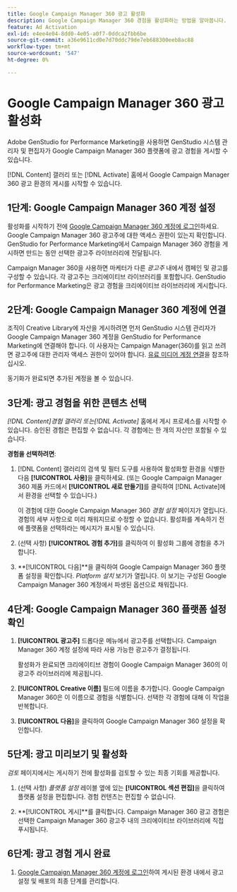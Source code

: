 ```yaml
---
title: Google Campaign Manager 360 광고 활성화
description: Google Campaign Manager 360 경험을 활성화하는 방법을 알아봅니다.
feature: Ad Activation
exl-id: e4ee4e04-8dd0-4e05-a0f7-0ddca2fbb6be
source-git-commit: a36e9611cd0e7d70ddc79de7eb688300eeb8ac88
workflow-type: tm+mt
source-wordcount: '547'
ht-degree: 0%

---
```


# Google Campaign Manager 360 광고 활성화

Adobe GenStudio for Performance Marketing을 사용하면 GenStudio 시스템 관리자 및 편집자가 Google Campaign Manager 360 플랫폼에 광고 경험을 게시할 수 있습니다.

[!DNL Content] 갤러리 또는 [!DNL Activate] 홈에서 Google Campaign Manager 360 광고 환경의 게시를 시작할 수 있습니다.

## 1단계: Google Campaign Manager 360 계정 설정

활성화를 시작하기 전에 [Google Campaign Manager 360 계정에 로그인](https://campaignmanager.google.com)하세요. Google Campaign Manager 360 광고주에 대한 액세스 권한이 있는지 확인합니다. GenStudio for Performance Marketing에서 Campaign Manager 360 경험을 게시하면 만드는 동안 선택한 광고주 라이브러리에 전달됩니다.

Campaign Manager 360을 사용하면 마케터가 다른 _광고주_ 내에서 캠페인 및 광고를 구성할 수 있습니다. 각 광고주는 크리에이티브 라이브러리를 포함합니다. GenStudio for Performance Marketing은 광고 경험을 크리에이티브 라이브러리에 게시합니다.

## 2단계: Google Campaign Manager 360 계정에 연결

조직이 Creative Library에 자산을 게시하려면 먼저 GenStudio 시스템 관리자가 Google Campaign Manager 360 계정을 GenStudio for Performance Marketing에 연결해야 합니다. 이 사용자는 Campaign Manager(360)를 읽고 쓰려면 광고주에 대한 관리자 액세스 권한이 있어야 합니다. [유료 미디어 계정 연결](/help/user-guide/connectors/connect-channel.md)을 참조하십시오.

동기화가 완료되면 추가된 계정을 볼 수 있습니다.

## 3단계: 광고 경험을 위한 콘텐츠 선택

_[!DNL Content]_경험 갤러리 또는_[!DNL Activate]_ 홈에서 게시 프로세스를 시작할 수 있습니다. 승인된 경험은 편집할 수 없습니다. 각 경험에는 한 개의 자산만 포함될 수 있습니다.

**경험을 선택하려면**:

1. [!DNL Content] 갤러리의 검색 및 필터 도구를 사용하여 활성화할 환경을 식별한 다음 **[!UICONTROL 사용]**&#x200B;을 클릭하세요. (또는 Google Campaign Manager 360 제품 카드에서 **[!UICONTROL 새로 만들기]**&#x200B;를 클릭하여 [!DNL Activate]에서 환경을 선택할 수 있습니다.)

   이 경험에 대한 Google Campaign Manager 360 _경험 설정_ 페이지가 열립니다. 경험의 세부 사항으로 미리 채워지므로 수정할 수 없습니다. 활성화를 계속하기 전에 플랫폼을 선택하라는 메시지가 표시될 수 있습니다.

1. (선택 사항) **[!UICONTROL 경험 추가]**&#x200B;를 클릭하여 이 활성화 그룹에 경험을 추가합니다.

1. **[!UICONTROL 다음]**을 클릭하여 Google Campaign Manager 360 플랫폼 설정을 확인합니다.
_Platform 설치_ 보기가 열립니다. 이 보기는 구성된 Google Campaign Manager 360 계정에서 파생된 옵션으로 채워집니다.

## 4단계: Google Campaign Manager 360 플랫폼 설정 확인

1. **[!UICONTROL 광고주]** 드롭다운 메뉴에서 광고주를 선택합니다. Campaign Manager 360 계정 설정에 따라 사용 가능한 광고주가 결정됩니다.

   활성화가 완료되면 크리에이티브 경험이 Google Campaign Manager 360의 이 광고주 라이브러리에 제공됩니다.

1. **[!UICONTROL Creative 이름]** 필드에 이름을 추가합니다. Google Campaign Manager 360은 이 이름으로 경험을 식별합니다.
선택한 각 경험에 대해 이 작업을 반복합니다.

1. **[!UICONTROL 다음]**&#x200B;을 클릭하여 Google Campaign Manager 360 설정을 확인합니다.

## 5단계: 광고 미리보기 및 활성화

_검토_ 페이지에서는 게시하기 전에 활성화를 검토할 수 있는 최종 기회를 제공합니다.

1. (선택 사항) _플랫폼 설정_ 레이블 옆에 있는 **[!UICONTROL 섹션 편집]**&#x200B;을 클릭하여 플랫폼 설정을 편집합니다. 경험 컨텐츠는 편집할 수 없습니다.

1. **[!UICONTROL 게시]**를 클릭합니다.
Campaign Manager 360 광고 경험은 선택한 Campaign Manager 360 광고주 내의 크리에이티브 라이브러리에 직접 푸시됩니다.

## 6단계: 광고 경험 게시 완료

1. [Google Campaign Manager 360 계정에 로그인](https://campaignmanager.google.com)하여 게시된 환경 내에서 광고 설정 및 배포의 최종 단계를 관리합니다.
